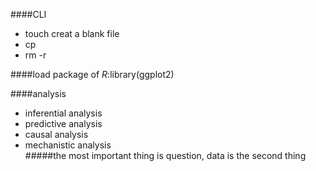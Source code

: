####CLI  
- touch creat a blank file  
- cp  
- rm -r  
  

####load package of _R_:library(ggplot2)

####analysis  
- inferential analysis  
- predictive analysis  
- causal analysis  
- mechanistic analysis  
#####the most important thing is question, data is the second thing
